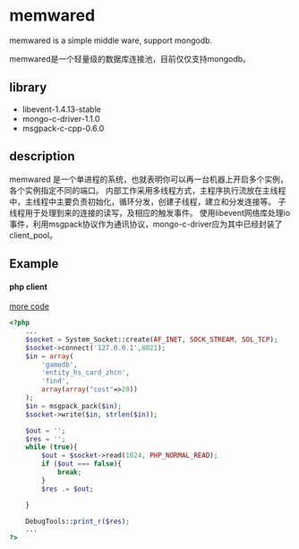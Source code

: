 # memwared
memwared is a simple middle ware, support mongodb.

memwared是一个轻量级的数据库连接池，目前仅仅支持mongodb。

## library
- libevent-1.4.13-stable
- mongo-c-driver-1.1.0
- msgpack-c-cpp-0.6.0

## description
memwared 是一个单进程的系统，也就表明你可以再一台机器上开启多个实例，各个实例指定不同的端口。
内部工作采用多线程方式，主程序执行流放在主线程中，主线程中主要负责初始化，循环分发，创建子线程，建立和分发连接等。
子线程用于处理到来的连接的读写，及相应的触发事件。
使用libevent网络库处理io事件，利用msgpack协议作为通讯协议，mongo-c-driver应为其中已经封装了client_pool。

## Example
#### php client
[more code](https://github.com/rryqszq4/yaf-lib/blob/master/application/controllers/Socket.php) 
```php
<?php
	...
	$socket = System_Socket::create(AF_INET, SOCK_STREAM, SOL_TCP);
    $socket->connect('127.0.0.1',8021);
    $in = array(
        'gamedb',
        'entity_hs_card_zhcn',
        'find',
        array(array("cost"=>20))
    );
    $in = msgpack_pack($in);
    $socket->write($in, strlen($in));

    $out = '';
    $res = '';
    while (true){
        $out = $socket->read(1024, PHP_NORMAL_READ);
        if ($out === false){
            break;
        }
        $res .= $out;

    }

    DebugTools::print_r($res);
    ...
?>
```
